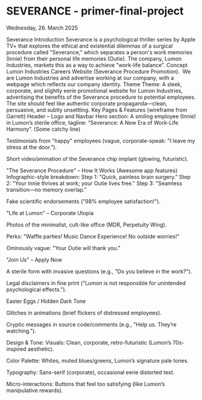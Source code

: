 # SEVERANCE - primer-final-project

Wednesday, 26. March 2025

Severance
Introduction
Severance is a psychological thriller series by Apple TV+ that explores the ethical and existential dilemmas of a surgical procedure called "Severance," which separates a person's work memories (Innie) from their personal life memories (Outie). The company, Lumon Industries, markets this as a way to achieve "work-life balance”. 
Concept
Lumon Industries Careers Website (Severance Procedure Promotion).  We are Lumon Industries and advertise working at our company, with a webpage which reflects our company identity.
Theme
Theme: A sleek, corporate, and slightly eerie promotional website for Lumon Industries, advertising the benefits of the Severance procedure to potential employees. The site should feel like authentic corporate propaganda—clean, persuasive, and subtly unsettling.
Key Pages & Features (wireframe from Garrett)
Header – Logo and Navbar
Hero section: A smiling employee (Innie) in Lumon’s sterile office, tagline: “Severance: A New Era of Work-Life Harmony”. (Some catchy line)

Testimonials from "happy" employees (vague, corporate-speak: "I leave my stress at the door.”).

Short video/animation of the Severance chip implant (glowing, futuristic).

"The Severance Procedure" – How It Works (Awesome app features) Infographic-style breakdown:
Step 1: "Quick, painless brain surgery.”
Step 2: "Your Innie thrives at work; your Outie lives free."
Step 3: "Seamless transition—no memory overlap."

Fake scientific endorsements ("98% employee satisfaction!").

"Life at Lumon" – Corporate Utopia

Photos of the minimalist, cult-like office (MDR, Perpetuity Wing).

Perks: "Waffle parties! Music Dance Experience! No outside worries!"

Ominously vague: "Your Outie will thank you."

"Join Us" – Apply Now

A sterile form with invasive questions (e.g., "Do you believe in the work?").

Legal disclaimers in fine print ("Lumon is not responsible for unintended psychological effects.").

Easter Eggs / Hidden Dark Tone

Glitches in animations (brief flickers of distressed employees).

Cryptic messages in source code/comments (e.g., "Help us. They’re watching.").

Design & Tone:
Visuals: Clean, corporate, retro-futuristic (Lumon’s 70s-inspired aesthetic).

Color Palette: Whites, muted blues/greens, Lumon’s signature pale tones.

Typography: Sans-serif (corporate), occasional eerie distorted text.

Micro-interactions: Buttons that feel too satisfying (like Lumon’s manipulative rewards).
